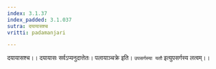 ```yaml
---
index: 3.1.37
index_padded: 3.1.037
sutra: दयायासश्च
vritti: padamanjari

---
```

दयायासश्च।। दयायासः सर्वऽप्यनुदात्तेतः। पलायाञ्चक्रे इति। `उपसर्गस्या यतौ` इत्युपसर्गस्य लत्वम्।।